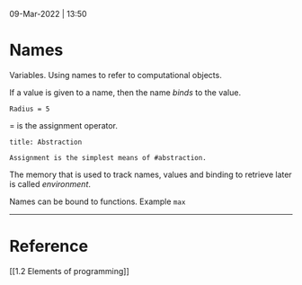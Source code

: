09-Mar-2022 | 13:50


# Names 

Variables.  Using names to refer to computational objects.

If a value is given to a name, then the name *binds* to the value.

```
Radius = 5
```

= is the assignment operator.

```ad-quote
title: Abstraction

Assignment is the simplest means of #abstraction.

```

The memory that is used to track names, values and binding to retrieve later is called *environment*.

Names can be bound to functions. Example ```max```


---

# Reference
[[1.2 Elements of programming]]